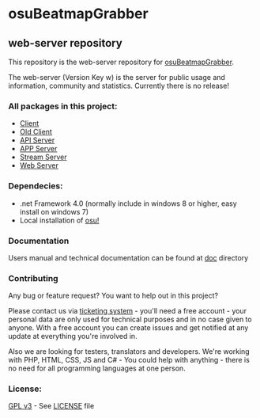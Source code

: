 # osuBeatmapGrabber
## web-server repository

This repository is the web-server repository for [osuBeatmapGrabber](https://osu.ppy.sh/forum/t/399719).

The web-server (Version Key w) is the server for public usage and information, community and statistics. Currently there is no release!

### All packages in this project:
* [Client](https://github.com/Kagurame/osbg-client)
* [Old Client](https://github.com/Kagurame/osbg-client-old)
* [API Server](https://github.com/Kagurame/osbg-server-api)
* [APP Server](https://github.com/Kagurame/osbg-server-app)
* [Stream Server](https://github.com/Kagurame/osbg-server-stream)
* [Web Server](https://github.com/Kagurame/osbg-server-web)

### Dependecies:
* .net Framework 4.0 (normally include in windows 8 or higher, easy install on windows 7)
* Local installation of [osu!](https://osu.ppy.sh)

### Documentation
Users manual and technical documentation can be found at [doc](doc) directory

### Contributing
Any bug or feature request? You want to help out in this project?

Please contact us via [ticketing system](http://tracker.kagu-chan.de/projects/osu-beatmap-grabber) - you'll need a free account - your personal data are only used for technical purposes and in no case given to anyone. With a free account you can create issues and get notified at any update at everything you're involved in.

Also we are looking for testers, translators and developers. We're working with PHP, HTML, CSS, JS and C# - You could help with anything - there is no need for all programming languages at one person.

### License:
[GPL v3](LICENSE) - See [LICENSE](LICENSE) file

